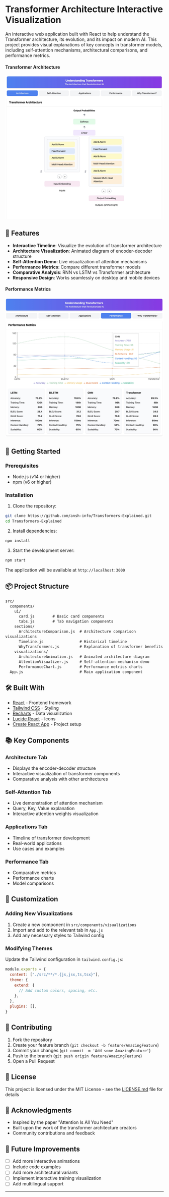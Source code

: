 # Transformer Architecture Interactive Visualization

An interactive web application built with React to help understand the Transformer architecture, its evolution, and its impact on modern AI. This project provides visual explanations of key concepts in transformer models, including self-attention mechanisms, architectural comparisons, and performance metrics.

#### Transformer Architecture
![Transformers-Explained](images/Transformer-Architecture.jpeg)

## 🌟 Features

- **Interactive Timeline**: Visualize the evolution of transformer architecture
- **Architecture Visualization**: Animated diagram of encoder-decoder structure
- **Self-Attention Demo**: Live visualization of attention mechanisms
- **Performance Metrics**: Compare different transformer models
- **Comparative Analysis**: RNN vs LSTM vs Transformer architecture
- **Responsive Design**: Works seamlessly on desktop and mobile devices

#### Performance Metrics
![Performance Metrics](images/Performance-Metrics.jpeg)

## 🚀 Getting Started

### Prerequisites

- Node.js (v14 or higher)
- npm (v6 or higher)

### Installation

1. Clone the repository:
```bash
git clone https://github.com/ansh-info/Transformers-Explained.git
cd Transformers-Explained
```

2. Install dependencies:
```bash
npm install
```

3. Start the development server:
```bash
npm start
```

The application will be available at `http://localhost:3000`

## 📦 Project Structure

```
src/
  components/
    ui/
      card.js        # Basic card components
      tabs.js        # Tab navigation components
    sections/
      ArchitectureComparison.js  # Architecture comparison visualizations
      Timeline.js                # Historical timeline
      WhyTransformers.js         # Explanation of transformer benefits
    visualizations/
      ArchitectureAnimation.js   # Animated architecture diagram
      AttentionVisualizer.js     # Self-attention mechanism demo
      PerformanceChart.js        # Performance metrics charts
  App.js                         # Main application component
```

## 🛠️ Built With

- [React](https://reactjs.org/) - Frontend framework
- [Tailwind CSS](https://tailwindcss.com/) - Styling
- [Recharts](https://recharts.org/) - Data visualization
- [Lucide React](https://lucide.dev/) - Icons
- [Create React App](https://create-react-app.dev/) - Project setup

## 📚 Key Components

### Architecture Tab
- Displays the encoder-decoder structure
- Interactive visualization of transformer components
- Comparative analysis with other architectures

### Self-Attention Tab
- Live demonstration of attention mechanism
- Query, Key, Value explanation
- Interactive attention weights visualization

### Applications Tab
- Timeline of transformer development
- Real-world applications
- Use cases and examples

### Performance Tab
- Comparative metrics
- Performance charts
- Model comparisons

## 🎨 Customization

### Adding New Visualizations

1. Create a new component in `src/components/visualizations`
2. Import and add to the relevant tab in `App.js`
3. Add any necessary styles to Tailwind config

### Modifying Themes

Update the Tailwind configuration in `tailwind.config.js`:

```javascript
module.exports = {
  content: ["./src/**/*.{js,jsx,ts,tsx}"],
  theme: {
    extend: {
      // Add custom colors, spacing, etc.
    },
  },
  plugins: [],
}
```

## 🤝 Contributing

1. Fork the repository
2. Create your feature branch (`git checkout -b feature/AmazingFeature`)
3. Commit your changes (`git commit -m 'Add some AmazingFeature'`)
4. Push to the branch (`git push origin feature/AmazingFeature`)
5. Open a Pull Request

## 📝 License

This project is licensed under the MIT License - see the [LICENSE.md](LICENSE.md) file for details

## 🙏 Acknowledgments

- Inspired by the paper "Attention Is All You Need"
- Built upon the work of the transformer architecture creators
- Community contributions and feedback

## 🔮 Future Improvements

- [ ] Add more interactive animations
- [ ] Include code examples
- [ ] Add more architectural variants
- [ ] Implement interactive training visualization
- [ ] Add multilingual support

---